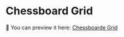# Chessboard Grid

💾 You can preview it here: [Chessboarde Grid](https://lyndoncortez.github.io/batch5-activities/Day%206-ChessGrid/index.html)
